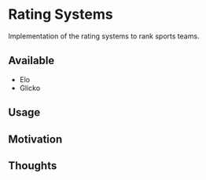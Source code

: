 # Rating Systems

Implementation of the rating systems to rank sports teams.

## Available

- Elo
- Glicko

## Usage

## Motivation

## Thoughts
